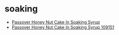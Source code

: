 # soaking

 * [Passover Honey Nut Cake In Soaking Syrup](../../index/p/passover-honey-nut-cake-in-soaking-syrup-109151.json)
 * [Passover Honey Nut Cake In Soaking Syrup 109151](../../index/p/passover-honey-nut-cake-in-soaking-syrup-109151.json)
